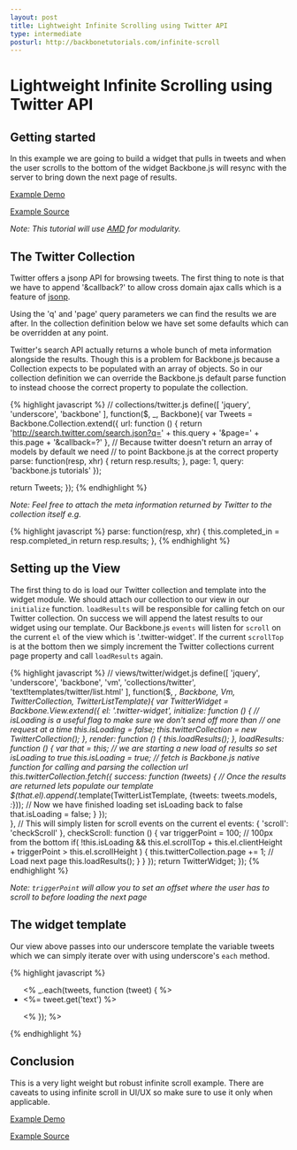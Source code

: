 ```yaml
---
layout: post
title: Lightweight Infinite Scrolling using Twitter API
type: intermediate
posturl: http://backbonetutorials.com/infinite-scroll
---
```


# Lightweight Infinite Scrolling using Twitter API


## Getting started

In this example we are going to build a widget that pulls in tweets and when the user scrolls to the bottom of the widget Backbone.js will resync with the server to bring down the next page of results.

[Example Demo](http://backbonetutorials.com/examples/infinite-scroll/)

[Example Source](https://github.com/thomasdavis/backbonetutorials/tree/gh-pages/examples/infinite-scroll)

_Note: This tutorial will use [AMD](http://backbonetutorials.com/organizing-backbone-using-modules) for modularity._

## The Twitter Collection

Twitter offers a jsonp API for browsing tweets.  The first thing to note is that we have to append '&callback?' to allow cross domain ajax calls which is a feature of [jsonp](http://en.wikipedia.org/wiki/JSONP).

Using the 'q' and 'page' query parameters we can find the results we are after.  In the collection definition below we have set some defaults which can be overridden at any point.

Twitter's search API actually returns a whole bunch of meta information alongside the results.  Though this is a problem for Backbone.js because a Collection expects to be populated with an array of objects. So in our collection definition we can override the Backbone.js default parse function to instead choose the correct property to populate the collection.  

{% highlight javascript %}
// collections/twitter.js
define([
  'jquery',
  'underscore',
  'backbone'
], function($, _, Backbone){
  var Tweets = Backbone.Collection.extend({
    url: function () {
      return 'http://search.twitter.com/search.json?q=' + this.query + '&page=' + this.page + '&callback=?'
    },
    // Because twitter doesn't return an array of models by default we need
    // to point Backbone.js at the correct property
    parse: function(resp, xhr) {
      return resp.results;
    },
    page: 1,
    query: 'backbone.js tutorials'
  });

  return Tweets;
});
{% endhighlight %}
    
_Note: Feel free to attach the meta information returned by Twitter to the collection itself e.g._

{% highlight javascript %}
parse: function(resp, xhr) {
  this.completed_in = resp.completed_in
  return resp.results;
},
{% endhighlight %}

## Setting up the View

The first thing to do is load our Twitter collection and template into the widget module. We should attach our collection to our view in our `initialize` function. `loadResults` will be responsible for calling fetch on our Twitter collection. On success we will append the latest results to our widget using our template. Our Backbone.js `events` will listen for `scroll` on the current `el` of the view which is '.twitter-widget'. If the current `scrollTop` is at the bottom then we simply increment the Twitter collections current page property and call `loadResults` again.
  
{% highlight javascript %}
// views/twitter/widget.js
define([
  'jquery',
  'underscore',
  'backbone',
  'vm',
  'collections/twitter',
  'text!templates/twitter/list.html'
], function($, _, Backbone, Vm, TwitterCollection, TwitterListTemplate){
  var TwitterWidget = Backbone.View.extend({
    el: '.twitter-widget',
    initialize: function () {
      // isLoading is a useful flag to make sure we don't send off more than
      // one request at a time
      this.isLoading = false;
      this.twitterCollection = new TwitterCollection();
    },
    render: function () {
      this.loadResults();
    },
    loadResults: function () {
      var that = this;
      // we are starting a new load of results so set isLoading to true
      this.isLoading = true;
      // fetch is Backbone.js native function for calling and parsing the collection url
      this.twitterCollection.fetch({ 
        success: function (tweets) {
          // Once the results are returned lets populate our template
          $(that.el).append(_.template(TwitterListTemplate, {tweets: tweets.models, _:_}));
          // Now we have finished loading set isLoading back to false
          that.isLoading = false;
        }
      });      
    },
    // This will simply listen for scroll events on the current el
    events: {
      'scroll': 'checkScroll'
    },
    checkScroll: function () {
      var triggerPoint = 100; // 100px from the bottom
        if( !this.isLoading && this.el.scrollTop + this.el.clientHeight + triggerPoint > this.el.scrollHeight ) {
          this.twitterCollection.page += 1; // Load next page
          this.loadResults();
        }
    }
  });
  return TwitterWidget;
});
{% endhighlight %}

_Note: `triggerPoint` will allow you to set an offset where the user has to scroll to before loading the next page_

## The widget template

Our view above passes into our underscore template the variable tweets which we can simply iterate over with using underscore's `each` method.

{% highlight javascript %}
<!-- templates/twitter/list.html -->
<ul class="tweets">
<% _.each(tweets, function (tweet) { %>

  <li><%= tweet.get('text') %></li> 

<% }); %>
</ul>
{% endhighlight %}

## Conclusion

This is a very light weight but robust infinite scroll example. There are caveats to using infinite scroll in UI/UX so make sure to use it only when applicable.

[Example Demo](http://backbonetutorials.com/examples/infinite-scroll/)

[Example Source](https://github.com/thomasdavis/backbonetutorials/tree/gh-pages/examples/infinite-scroll)
